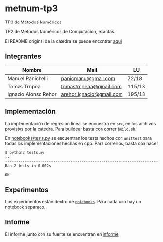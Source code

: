 # metnum-tp3

TP3 de Métodos Numéricos

TP2 de Metodos Numéricos de Computación, exactas.

El README original de la cátedra se puede encontrar [aqui](README-catedra.md)

## Integrantes

Nombre | Mail | LU
------ | ---- | --
Manuel Panichelli | panicmanu@gmail.com | 72/18
Tomas Tropea | tomastropeaa@gmail.com | 115/18
Ignacio Alonso Rehor | arehor.ignacio@gmail.com | 195/18

## Implementación

La implementación de regresión lineal se encuentra en
`src`, en los archivos provistos por la catedra.
Para buildear basta con correr `build.sh`.

En [notebooks/tests.py](notebooks/tests.py) se encuentran los tests hechos con
`unittest` para todas las implementaciones hechas en cpp. Para correrlos, basta
con hacer

```bash
$ python3 tests.py
..
----------------------------------------------------------------------
Ran 2 tests in 0.002s

OK
```

## Experimentos

Los experimentos están dentro de [`notebooks`](notebooks). Para cada uno hay un
notebook separado.

## Informe

El informe junto con su fuente se encuentran en [informe](informe/)
